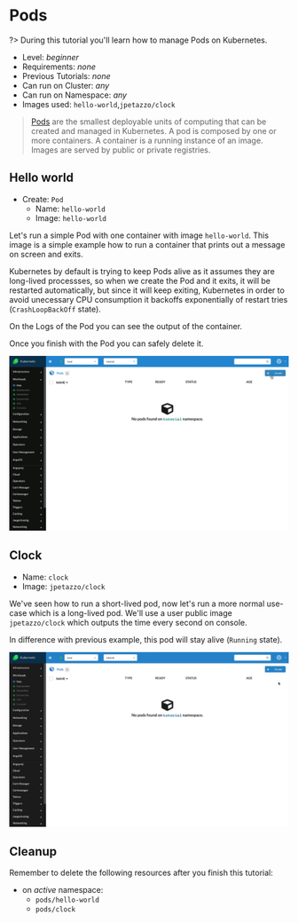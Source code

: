 # Pods

?> During this tutorial you'll learn how to manage Pods on Kubernetes.

* Level: *beginner*
* Requirements: *none*
* Previous Tutorials: *none*
* Can run on Cluster: *any*
* Can run on Namespace: *any*
* Images used: `hello-world`,`jpetazzo/clock`

> [Pods](https://kubernetes.io/docs/concepts/workloads/pods/pod/) are the smallest deployable units of computing that can be created and managed in Kubernetes. A pod is composed by one or more containers. A container is a running instance of an image. Images are served by public or private registries.

## Hello world

* Create: `Pod`
  * Name: `hello-world`
  * Image: `hello-world`

Let's run a simple Pod with one container with image `hello-world`. This image is a simple example how to run a container that prints out a message on screen and exits.

Kubernetes by default is trying to keep Pods alive as it assumes they are long-lived processses, so when we create the Pod and it exits, it will be restarted automatically, but since it will keep exiting, Kubernetes in order to avoid unecessary CPU consumption it backoffs exponentially of restart tries (`CrashLoopBackOff` state).

On the Logs of the Pod you can see the output of the container.

Once you finish with the Pod you can safely delete it.

![Hello world Pod](./images/pods-hello-world.gif)

## Clock

* Name: `clock`
* Image: `jpetazzo/clock`

We've seen how to run a short-lived pod, now let's run a more normal use-case which is a long-lived pod. We'll use a user public image `jpetazzo/clock` which outputs the time every second on console.

In difference with previous example, this pod will stay alive (`Running` state).

![Clock Pod](./images/pods-clock.gif)

## Cleanup

Remember to delete the following resources after you finish this tutorial:

* on _active_ namespace:
  * `pods/hello-world`
  * `pods/clock`